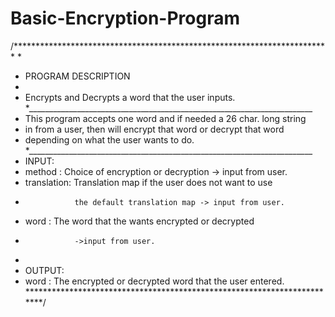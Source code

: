 # Basic-Encryption-Program
/************************************************************************
 *
 * PROGRAM DESCRIPTION
 *
 * Encrypts and Decrypts a word that the user inputs.
 *_______________________________________________________________________
 * This program accepts one word and if needed a 26 char. long string
 * in from a user, then will encrypt that word or decrypt that word
 * depending on what the user wants to do.
 *_______________________________________________________________________
 * INPUT:
 *   method     : Choice of encryption or decryption -> input from user.
 *   translation: Translation map if the user does not want to use
 *                the default translation map -> input from user.
 *   word       : The word that the wants encrypted or decrypted
 *                ->input from user.
 *
 * OUTPUT:
 *   word       : The encrypted or decrypted word that the user entered.
 ************************************************************************/
